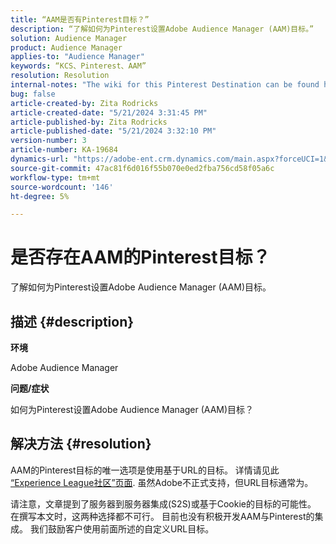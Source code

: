 ```yaml
---
title: “AAM是否有Pinterest目标？”
description: “了解如何为Pinterest设置Adobe Audience Manager (AAM)目标。”
solution: Audience Manager
product: Audience Manager
applies-to: "Audience Manager"
keywords: “KCS、Pinterest、AAM”
resolution: Resolution
internal-notes: "The wiki for this Pinterest Destination can be found here: https://wiki.corp.adobe.com/display/MCPI/Pinterest+-+AAM+Destination+-+IN+DEVELOPMENT"
bug: false
article-created-by: Zita Rodricks
article-created-date: "5/21/2024 3:31:45 PM"
article-published-by: Zita Rodricks
article-published-date: "5/21/2024 3:32:10 PM"
version-number: 3
article-number: KA-19684
dynamics-url: "https://adobe-ent.crm.dynamics.com/main.aspx?forceUCI=1&pagetype=entityrecord&etn=knowledgearticle&id=0118e237-8717-ef11-9f89-6045bd06eea5"
source-git-commit: 47ac81f6d016f55b070e0ed2fba756cd58f05a6c
workflow-type: tm+mt
source-wordcount: '146'
ht-degree: 5%

---
```


# 是否存在AAM的Pinterest目标？


了解如何为Pinterest设置Adobe Audience Manager (AAM)目标。

## 描述 {#description}


<b>环境</b>

Adobe Audience Manager

<b>问题/症状</b>

如何为Pinterest设置Adobe Audience Manager (AAM)目标？


## 解决方法 {#resolution}


AAM的Pinterest目标的唯一选项是使用基于URL的目标。 详情请见此 [“Experience League社区”页面](https://experienceleaguecommunities.adobe.com/t5/adobe-audience-manager-questions/pinterest-destination/td-p/434687). 虽然Adobe不正式支持，但URL目标通常为。

请注意，文章提到了服务器到服务器集成(S2S)或基于Cookie的目标的可能性。 在撰写本文时，这两种选择都不可行。 目前也没有积极开发AAM与Pinterest的集成。 我们鼓励客户使用前面所述的自定义URL目标。
